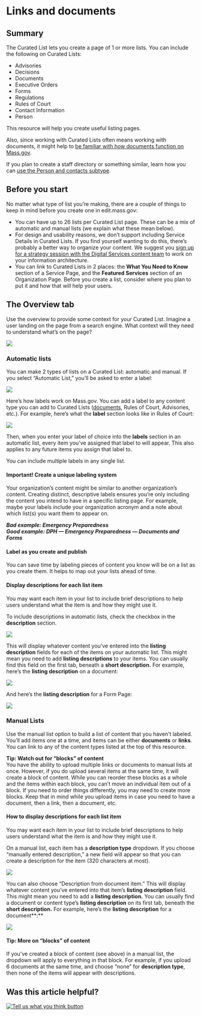 # Links and documents

## Summary

The Curated List lets you create a page of 1 or more lists. You can include the following on Curated Lists:

* Advisories
* Decisions
* Documents
* Executive Orders
* Forms
* Regulations
* Rules of Court
* Contact Information
* Person

This resource will help you create useful listing pages.

Also, since working with Curated Lists often means working with documents, it might help to [be familiar with how documents function on Mass.gov](../../../files-or-media/documents/).

If you plan to create a staff directory or something similar, learn how you can [use the Person and contacts subtype](directory-people-and-contacts-subtype.md).

## Before you start

No matter what type of list you’re making, there are a couple of things to keep in mind before you create one in edit.mass.gov:

* You can have up to 26 lists per Curated List page. These can be a mix of automatic and manual lists \(we explain what these mean below\).
* For design and usability reasons, we don’t support including Service Details in Curated Lists. If you find yourself wanting to do this, there’s probably a better way to organize your content. We suggest you [sign up for a strategy session with the Digital Services content team](../../../digital-service-resources/get-help-from-the-mass.gov-team/content-strategy-session.md) to work on your information architecture.
* You can link to Curated Lists in 2 places: the **What You Need to Know** section of a Service Page, and the **Featured Services** section of an Organization Page. Before you create a list, consider where you plan to put it and how that will help your users.

## The Overview tab

Use the overview to provide some context for your Curated List. Imagine a user landing on the page from a search engine. What context will they need to understand what’s on the page?

![](https://cdn-images-1.medium.com/max/1000/1*h9u9ZPhnKrnH3c6MvyBtlA.jpeg)

### Automatic lists

You can make 2 types of lists on a Curated List: automatic and manual. If you select “Automatic List,” you’ll be asked to enter a label:

![](https://cdn-images-1.medium.com/max/800/1*u_R0SQidgEs63854ybJ4yQ.png)

Here’s how labels work on Mass.gov. You can add a label to any content type you can add to Curated Lists \([documents](../../../files-or-media/documents/), Rules of Court, Advisories, etc.\). For example, here’s what the **label** section looks like in Rules of Court:

![](https://cdn-images-1.medium.com/max/800/1*fELd5GpyCwLrA9uLhbNELg.png)

Then, when you enter your label of choice into the **labels** section in an automatic list, every item you’ve assigned that label to will appear. This also applies to any future items you assign that label to.

You can include multiple labels in any single list.

#### **Important! Create a unique labeling system**

Your organization’s content might be similar to another organization’s content. Creating distinct, descriptive labels ensures you’re only including the content you intend to have in a specific listing page. For example, maybe your labels include your organization acronym and a note about which list\(s\) you want them to appear on.

_**Bad example: Emergency Preparedness  
Good example: DPH — Emergency Preparedness — Documents and Forms**_

#### **Label as you create and publish**

You can save time by labeling pieces of content you know will be on a list as you create them. It helps to map out your lists ahead of time.

#### **Display descriptions for each list item**

You may want each item in your list to include brief descriptions to help users understand what the item is and how they might use it.

To include descriptions in automatic lists, check the checkbox in the **description** section.

![](https://cdn-images-1.medium.com/max/800/1*6zb3-BKP92KFdO09zIiVBw.png)

This will display whatever content you’ve entered into the **listing description** fields for each of the items on your automatic list. This might mean you need to add **listing descriptions** to your items. You can usually find this field on the first tab, beneath a **short description.** For example, here’s the **listing description** on a document:

![](https://cdn-images-1.medium.com/max/800/1*7cgpJ3JWSvtE4wvFKq2fVQ.png)

And here’s the **listing description** for a Form Page:

![](https://cdn-images-1.medium.com/max/800/1*J0z7EqVhYn6HoSwzpRWUOA.png)

### Manual Lists

Use the manual list option to build a list of content that you haven’t labeled. You’ll add items one at a time, and items can be either **documents** or **links**. You can link to any of the content types listed at the top of this resource.

**Tip: Watch out for “blocks” of content**  
You have the ability to upload multiple links or documents to manual lists at once. However, if you do upload several items at the same time, it will create a block of content. While you can reorder these blocks as a whole and the items within each block, you can’t move an individual item out of a block. If you need to order things differently, you may need to create more blocks. Keep that in mind while you upload items in case you need to have a document, then a link, then a document, etc.

#### **How to display descriptions for each list item**

You may want each item in your list to include brief descriptions to help users understand what the item is and how they might use it.

On a manual list, each item has a **description type** dropdown. If you choose “manually entered description,” a new field will appear so that you can create a description for the item \(320 characters at most\).

![](https://cdn-images-1.medium.com/max/800/1*ckBf2XWYRYsU7yeEWN3SwQ.png)

You can also choose “Description from document item.” This will display whatever content you’ve entered into that item’s **listing description** field. This might mean you need to add a **listing description.** You can usually find a document or content type’s **listing description** on its first tab, beneath the **short description.** For example, here’s the **listing description** for a document**:**

![](https://cdn-images-1.medium.com/max/800/1*7cgpJ3JWSvtE4wvFKq2fVQ.png)

#### **Tip: More on “blocks” of content**

If you’ve created a block of content \(see above\) in a manual list, the dropdown will apply to everything in that block. For example, if you upload 6 documents at the same time, and choose “none” for **description type**, then none of the items will appear with descriptions.

## Was this article helpful?

[![Tell us what you think button](https://blobscdn.gitbook.com/v0/b/gitbook-28427.appspot.com/o/assets%2F-LJ04qJGAHkvdE13BfdG%2F-LSz77NBAwnSNpMPT3df%2F-LSz7xSmyKXltd4avaCt%2FKB%20survey%20button%20POC%202.png?alt=media&token=8d071cab-8b95-48a3-a332-13e3fc8d9f96)](https://massgov.formstack.com/forms/mass_gov_knowledge_base_feedback?article=links-and-documents)

